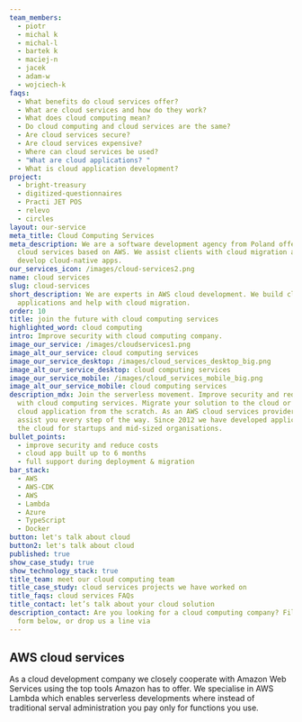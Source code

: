 ```yaml
---
team_members:
  - piotr
  - michal k
  - michal-l
  - bartek k
  - maciej-n
  - jacek
  - adam-w
  - wojciech-k
faqs:
  - What benefits do cloud services offer?
  - What are cloud services and how do they work?
  - What does cloud computing mean?
  - Do cloud computing and cloud services are the same?
  - Are cloud services secure?
  - Are cloud services expensive?
  - Where can cloud services be used?
  - "What are cloud applications? "
  - What is cloud application development?
project:
  - bright-treasury
  - digitized-questionnaires
  - Practi JET POS
  - relevo
  - circles
layout: our-service
meta_title: Cloud Computing Services
meta_description: We are a software development agency from Poland offering
  cloud services based on AWS. We assist clients with cloud migration and
  develop cloud-native apps.
our_services_icon: /images/cloud-services2.png
name: cloud services
slug: cloud-services
short_description: We are experts in AWS cloud development. We build cloud
  applications and help with cloud migration.
order: 10
title: join the future with cloud computing services
highlighted_word: cloud computing
intro: Improve security with cloud computing company.
image_our_service: /images/cloudservices1.png
image_alt_our_service: cloud computing services
image_our_service_desktop: /images/cloud_services_desktop_big.png
image_alt_our_service_desktop: cloud computing services
image_our_service_mobile: /images/cloud_services_mobile_big.png
image_alt_our_service_mobile: cloud computing services
description_mdx: Join the serverless movement. Improve security and reduce costs
  with cloud computing services. Migrate your solution to the cloud or develop a
  cloud application from the scratch. As an AWS cloud services provider, we will
  assist you every step of the way. Since 2012 we have developed applications in
  the cloud for startups and mid-sized organisations.
bullet_points:
  - improve security and reduce costs
  - cloud app built up to 6 months
  - full support during deployment & migration
bar_stack:
  - AWS
  - AWS-CDK
  - AWS
  - Lambda
  - Azure
  - TypeScript
  - Docker
button: let's talk about cloud
button2: let's talk about cloud
published: true
show_case_study: true
show_technology_stack: true
title_team: meet our cloud computing team
title_case_study: cloud services projects we have worked on
title_faqs: cloud services FAQs
title_contact: let’s talk about your cloud solution
description_contact: Are you looking for a cloud computing company? Fill the
  form below, or drop us a line via
---
```

## AWS cloud services

As a cloud development company we closely cooperate with Amazon Web Services using the top tools Amazon has to offer. We specialise in AWS Lambda which enables serverless developments where instead of traditional serval administration you pay only for functions you use.
